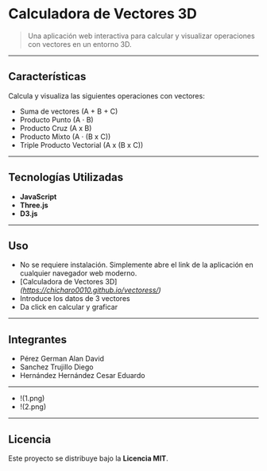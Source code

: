 #  Calculadora de Vectores 3D

> Una aplicación web interactiva para calcular y visualizar operaciones con vectores en un entorno 3D.

---

## Características

Calcula y visualiza las siguientes operaciones con vectores:

* Suma de vectores (A + B + C)
* Producto Punto (A ⋅ B)
* Producto Cruz (A x B)
* Producto Mixto (A ⋅ (B x C))
* Triple Producto Vectorial (A x (B x C))

---

## Tecnologías Utilizadas

* **JavaScript**
* **Three.js**
* **D3.js**

---

## Uso

* No se requiere instalación. Simplemente abre el link de la aplicación en cualquier navegador web moderno.
* [Calculadora de Vectores 3D] *(https://chicharo0010.github.io/vectoress/)*
* Introduce los datos de 3 vectores
* Da click en calcular y graficar

---

## Integrantes
* Pérez German Alan David
* Sanchez Trujillo Diego
* Hernández Hernández Cesar Eduardo

---

* !(1.png)
* !(2.png)

---

## Licencia

Este proyecto se distribuye bajo la **Licencia MIT**.

```